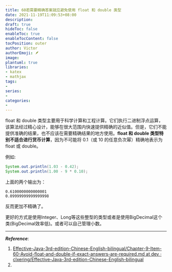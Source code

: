 ```yaml
---
title: 60若需要精确答案就应避免使用 float 和 double 类型
date: 2021-11-19T11:09:53+08:00
description:
draft: true
hideToc: false
enableToc: true
enableTocContent: false
tocPosition: outer
author: Victor
authorEmoji: 🪶
image:
plantuml: true
libraries:
- katex
- mathjax
tags:
-
series:
-
categories:
-
---
```




float 和 double 类型主要用于科学计算和工程计算。它们执行二进制浮点运算，该算法经过精心设计，能够在很大范围内快速提供精确的近似值。但是，它们不能提供准确的结果，也不应该在需要精确结果的地方使用。**float 和 double 类型特别不适合进行货币计算**，因为不可能将 0.1（或 10 的任意负次幂）精确地表示为 float 或 double。

例如:

```java
System.out.println(1.03 - 0.42);
System.out.println(1.00 - 9 * 0.10);
```

上面的两个输出为：

```
0.6100000000000001
0.09999999999999998
```

反而更加不精确了。

更好的方式是使用Integer、Long等这些整型的类型或者是使用BigDecimal这个类(BigDecimal效率低)。或者可以自己管理小数。

---

***Reference***:

1. [Effective-Java-3rd-edition-Chinese-English-bilingual/Chapter-9-Item-60-Avoid-float-and-double-if-exact-answers-are-required.md at dev · clxering/Effective-Java-3rd-edition-Chinese-English-bilingual](https://github.com/clxering/Effective-Java-3rd-edition-Chinese-English-bilingual/blob/dev/Chapter-9/Chapter-9-Item-60-Avoid-float-and-double-if-exact-answers-are-required.md)
2.
